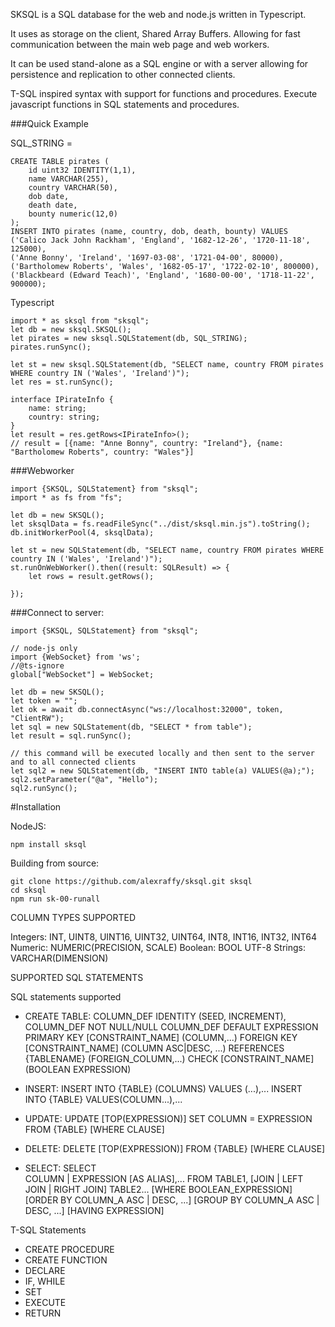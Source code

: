 
SKSQL is a SQL database for the web and node.js written in Typescript.


It uses as storage on the client, Shared Array Buffers. Allowing for fast communication between the main web page and web workers.

It can be used stand-alone as a SQL engine or with a server allowing for persistence and replication to other connected clients.

T-SQL inspired syntax with support for functions and procedures. Execute javascript functions in SQL statements and procedures.

###Quick Example

SQL_STRING = 
	
	CREATE TABLE pirates (
		id uint32 IDENTITY(1,1),
		name VARCHAR(255),
		country VARCHAR(50),
		dob date,
		death date,
		bounty numeric(12,0)
	);
	INSERT INTO pirates (name, country, dob, death, bounty) VALUES
	('Calico Jack John Rackham', 'England', '1682-12-26', '1720-11-18', 125000),
	('Anne Bonny', 'Ireland', '1697-03-08', '1721-04-00', 80000),
	('Bartholomew Roberts', 'Wales', '1682-05-17', '1722-02-10', 800000),
	('Blackbeard (Edward Teach)', 'England', '1680-00-00', '1718-11-22', 900000);



Typescript
	
	import * as sksql from "sksql";
	let db = new sksql.SKSQL();
	let pirates = new sksql.SQLStatement(db, SQL_STRING);
	pirates.runSync();
	
	let st = new sksql.SQLStatement(db, "SELECT name, country FROM pirates WHERE country IN ('Wales', 'Ireland')");
	let res = st.runSync();
	
	interface IPirateInfo {
		name: string;
		country: string;
	}
	let result = res.getRows<IPirateInfo>();
	// result = [{name: "Anne Bonny", country: "Ireland"}, {name: "Bartholomew Roberts", country: "Wales"}]
	


###Webworker
 
	
	import {SKSQL, SQLStatement} from "sksql";
	import * as fs from "fs";
	
	let db = new SKSQL();
	let sksqlData = fs.readFileSync("../dist/sksql.min.js").toString();
	db.initWorkerPool(4, sksqlData);
	
	let st = new SQLStatement(db, "SELECT name, country FROM pirates WHERE country IN ('Wales', 'Ireland')");
	st.runOnWebWorker().then((result: SQLResult) => {
		let rows = result.getRows();
		
	});


###Connect to server:
	
	import {SKSQL, SQLStatement} from "sksql";

	// node-js only
	import {WebSocket} from 'ws';
	//@ts-ignore
	global["WebSocket"] = WebSocket;

	let db = new SKSQL();
	let token = "";
	let ok = await db.connectAsync("ws://localhost:32000", token, "ClientRW");
	let sql = new SQLStatement(db, "SELECT * from table");
	let result = sql.runSync();	
	
	// this command will be executed locally and then sent to the server and to all connected clients
	let sql2 = new SQLStatement(db, "INSERT INTO table(a) VALUES(@a);");
	sql2.setParameter("@a", "Hello");
	sql2.runSync();

#Installation

NodeJS:

	npm install sksql

Building from source:
	
	git clone https://github.com/alexraffy/sksql.git sksql
	cd sksql
	npm run sk-00-runall
	

COLUMN TYPES SUPPORTED

Integers:
	INT, UINT8, UINT16, UINT32, UINT64, INT8, INT16, INT32, INT64
Numeric:
	NUMERIC(PRECISION, SCALE)
Boolean:
	BOOL
UTF-8 Strings:
	VARCHAR(DIMENSION)

SUPPORTED SQL STATEMENTS

SQL statements supported
 - CREATE TABLE:
    COLUMN_DEF IDENTITY (SEED, INCREMENT),
    COLUMN_DEF NOT NULL/NULL
    COLUMN_DEF DEFAULT EXPRESSION
    PRIMARY KEY [CONSTRAINT_NAME] (COLUMN,...)
    FOREIGN KEY [CONSTRAINT_NAME] (COLUMN ASC|DESC, ...) REFERENCES 		{TABLENAME} (FOREIGN_COLUMN,...)
    CHECK [CONSTRAINT_NAME] (BOOLEAN EXPRESSION)

 - INSERT:
    INSERT INTO {TABLE} (COLUMNS) VALUES (...),...
    INSERT INTO {TABLE} VALUES(COLUMN...),...

 - UPDATE:
    UPDATE [TOP(EXPRESSION)] SET COLUMN = EXPRESSION FROM {TABLE} [WHERE CLAUSE]

 - DELETE:
    DELETE [TOP(EXPRESSION)] FROM {TABLE} [WHERE CLAUSE]

 - SELECT:
    SELECT  
        COLUMN | EXPRESSION [AS ALIAS],...
    FROM
        TABLE1, [JOIN | LEFT JOIN | RIGHT JOIN] TABLE2...
    [WHERE BOOLEAN_EXPRESSION]
    [ORDER BY COLUMN_A ASC | DESC, ...]
    [GROUP BY COLUMN_A ASC | DESC, ...]
    [HAVING EXPRESSION]

T-SQL Statements
 - CREATE PROCEDURE
 - CREATE FUNCTION
 - DECLARE
 - IF, WHILE
 - SET
 - EXECUTE
 - RETURN